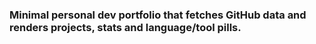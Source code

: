 ### Minimal personal dev portfolio that fetches GitHub data and renders projects, stats and language/tool pills.

